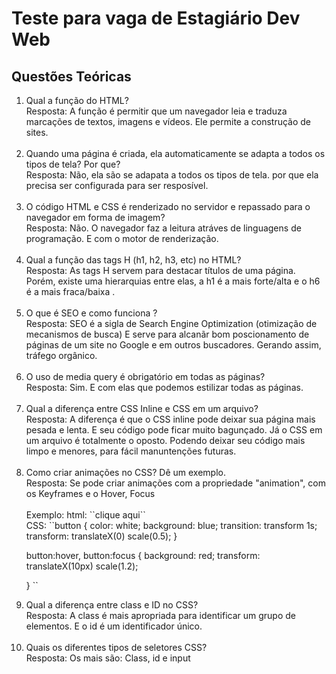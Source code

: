 # Teste para vaga de Estagiário Dev Web

## Questões Teóricas

<ol>
  <li>Qual a função do HTML?</li>
  Resposta: A função é permitir que um navegador leia e traduza marcações de textos, imagens e vídeos. Ele permite a construção de sites. </br></br>
  
   <li>Quando uma página é criada, ela automaticamente se adapta a todos os tipos de tela? Por que?</li>
  Resposta: Não, ela são se adapata a todos os tipos de tela. por que ela precisa ser configurada para ser resposível. </br></br>
  
   <li>O código HTML e CSS é renderizado no servidor e repassado para o navegador em forma de imagem?</li>
  Resposta: Não. O navegador faz a leitura atráves de linguagens de programação. E com o motor de renderização. </br></br>
  
   <li>Qual a função das tags H (h1, h2, h3, etc) no HTML?</li>
  Resposta: As tags H servem para destacar títulos de uma página. Porém, existe uma hierarquias entre elas, a h1 é a mais forte/alta e o h6 é a mais fraca/baixa . </br></br>
  
   <li>O que é SEO e como funciona ? </li>
  Resposta: SEO é a sigla de Search Engine Optimization (otimização de mecanismos de busca) E serve para alcanãr bom poscionamento de páginas de um site no Google e em outros buscadores. Gerando assim, tráfego orgânico. </br></br>
  
   <li>O uso de media query é obrigatório em todas as páginas?</li>
  Resposta: Sim. E com elas que podemos estilizar todas as páginas.</br></br>
  
   <li>Qual a diferença entre CSS Inline e CSS em um arquivo?</li>
  Resposta: A diferença é que o CSS inline pode deixar sua página mais pesada e lenta. E seu código pode ficar muito bagunçado. Já o CSS em um arquivo é totalmente o oposto. Podendo deixar seu código mais limpo e menores, para fácil manuntenções futuras.</br></br>
  
   <li>Como criar animações no CSS? Dê um exemplo.</li>
  Resposta: Se pode criar animações com a propriedade "animation", com os Keyframes e o Hover, Focus </br></br>
  Exemplo: html:    ``<butto>clique aqui</button>`` </br>
   CSS: ``button {
  color: white;
  background: blue;
  transition: transform 1s;
  transform: translateX(0) scale(0.5);
}

button:hover,
button:focus {
  background: red;
  transform: translateX(10px) scale(1.2);
  
} ``
  
   <li>Qual a diferença entre class e ID no CSS?</li>
  Resposta: A class é mais apropriada para identificar um grupo de elementos. E o id é um identificador único. </br></br>
  
   <li>Quais os diferentes tipos de seletores CSS?</li>
  Resposta: Os mais são: Class, id e input  </br></br>
</ol>
